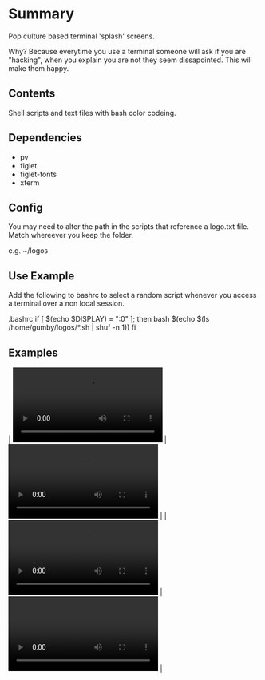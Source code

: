 # Summary
Pop culture based terminal 'splash' screens.

Why? Because everytime you use a terminal someone will ask if you are "hacking", when you explain you are not they seem dissapointed. This will make them happy.  

## Contents 
Shell scripts and text files with bash color codeing. 

## Dependencies
- pv
- figlet
- figlet-fonts
- xterm 

## Config
You may need to alter the path in the scripts that reference a logo.txt file. Match whereever you keep the folder. 

e.g. ~/logos

## Use Example
Add the following to bashrc to select a random script whenever you access a terminal over a non local session. 

.bashrc
    if [ $(echo $DISPLAY) = ":0" ]; then
      bash $(echo $(ls /home/gumby/logos/*.sh | shuf -n 1))
    fi

## Examples
| ![alt](./media/Stark.mp4) | ![alt](./media/HAL.mp4) |
| ![alt](./media/Cyberdyne.mp4) | ![alt](./media/WOPR.mp4) |
